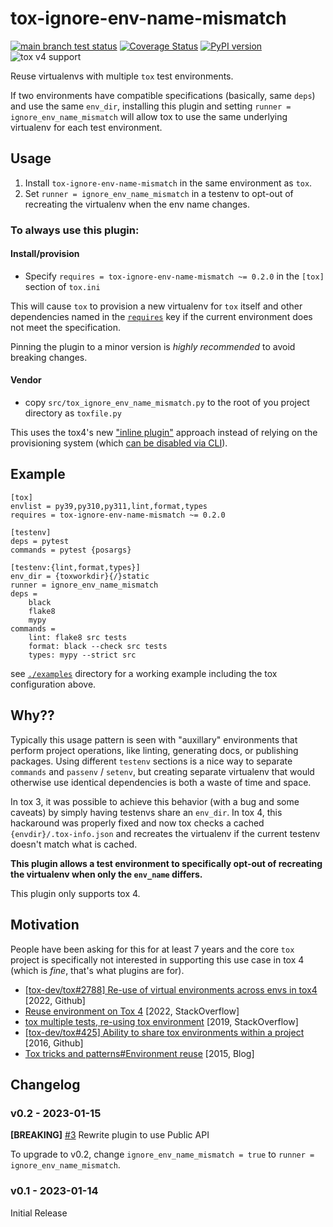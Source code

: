 # tox-ignore-env-name-mismatch

[![main branch test status](https://github.com/masenf/tox-ignore-env-name-mismatch/actions/workflows/test.yml/badge.svg?branch=main)](https://github.com/masenf/tox-ignore-env-name-mismatch/actions/workflows/test.yml?query=branch%3Amain)
[![Coverage Status](https://coveralls.io/repos/github/masenf/tox-ignore-env-name-mismatch/badge.svg?branch=main)](https://coveralls.io/github/masenf/tox-ignore-env-name-mismatch?branch=main)
[![PyPI version](https://badge.fury.io/py/tox-ignore-env-name-mismatch.svg)](https://pypi.org/project/tox-ignore-env-name-mismatch)
![tox v4 support](https://img.shields.io/badge/tox-v4-green)

Reuse virtualenvs with multiple `tox` test environments.

If two environments have compatible specifications (basically, same `deps`) and
use the same `env_dir`, installing this plugin and setting
`runner = ignore_env_name_mismatch` will allow tox to use the same underlying
virtualenv for each test environment.

## Usage

1. Install `tox-ignore-env-name-mismatch` in the same environment as `tox`.
2. Set `runner = ignore_env_name_mismatch` in a testenv to opt-out of recreating the virtualenv when the env name changes.

### To always use this plugin:

#### Install/provision

* Specify `requires = tox-ignore-env-name-mismatch ~= 0.2.0` in the `[tox]`
  section of `tox.ini`

This will cause `tox` to provision a new virtualenv for `tox` itself and other
dependencies named in the
[`requires`](https://tox.wiki/en/latest/config.html#requires) key if the current
environment does not meet the specification.

Pinning the plugin to a minor version is _highly recommended_ to avoid breaking
changes.

#### Vendor

* copy `src/tox_ignore_env_name_mismatch.py` to the root of you project
  directory as `toxfile.py`

This uses the tox4's new ["inline
plugin"](https://tox.wiki/en/latest/plugins.html#module-tox.plugin) approach
instead of relying on the provisioning system (which [can be disabled via
CLI](https://tox.wiki/en/latest/cli_interface.html#tox---no-provision)).

## Example

```
[tox]
envlist = py39,py310,py311,lint,format,types
requires = tox-ignore-env-name-mismatch ~= 0.2.0

[testenv]
deps = pytest
commands = pytest {posargs}

[testenv:{lint,format,types}]
env_dir = {toxworkdir}{/}static
runner = ignore_env_name_mismatch
deps =
    black
    flake8
    mypy
commands =
    lint: flake8 src tests
    format: black --check src tests
    types: mypy --strict src
```

see [`./examples`](./examples) directory for a working example including the tox configuration above.

## Why??

Typically this usage pattern is seen with "auxillary" environments that
perform project operations, like linting, generating docs, or publishing
packages. Using different `testenv` sections is a nice way to separate `commands`
and `passenv` / `setenv`, but creating separate virtualenv that would otherwise
use identical dependencies is both a waste of time and space.

In tox 3, it was possible to achieve this behavior (with a bug and some caveats)
by simply having testenvs share an `env_dir`. In tox 4, this hackaround was
properly fixed and now tox checks a cached `{envdir}/.tox-info.json` and
recreates the virtualenv if the current testenv doesn't match what is cached.

**This plugin allows a test environment to specifically opt-out of recreating
the virtualenv when only the `env_name` differs.**

This plugin only supports tox 4.

## Motivation

People have been asking for this for at least 7 years and the core `tox` project
is specifically not interested in supporting this use case in tox 4 (which is
_fine_, that's what plugins are for).

* [[tox-dev/tox#2788] Re-use of virtual environments across envs in tox4](https://github.com/tox-dev/tox/issues/2788) [2022, Github]
* [Reuse environment on Tox 4](https://stackoverflow.com/questions/74938816/reuse-environment-on-tox-4) [2022, StackOverflow]
* [tox multiple tests, re-using tox environment](https://stackoverflow.com/questions/57222212/tox-multiple-tests-re-using-tox-environment) [2019, StackOverflow]
* [[tox-dev/tox#425] Ability to share tox environments within a project](https://github.com/tox-dev/tox/issues/425) [2016, Github]
* [Tox tricks and patterns#Environment reuse](https://blog.ionelmc.ro/2015/04/14/tox-tricks-and-patterns/#environment-reuse) [2015, Blog]

## Changelog

### v0.2 - 2023-01-15

**[BREAKING]** [#3](https://github.com/masenf/tox-ignore-env-name-mismatch/issues/3) Rewrite plugin to use Public API

To upgrade to v0.2, change `ignore_env_name_mismatch = true` to `runner = ignore_env_name_mismatch`.

### v0.1 - 2023-01-14

Initial Release